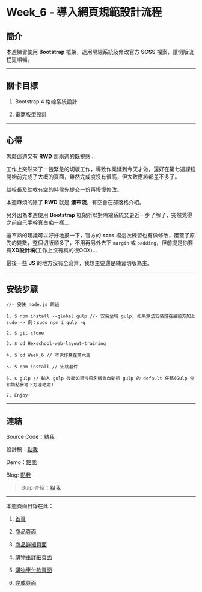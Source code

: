 # Week_6 - 導入網頁規範設計流程

## 簡介

本週練習使用 **Bootstrap** 框架，運用隔線系統及修改官方 **SCSS** 檔案，讓切版流程更順暢。

---

## 關卡目標

1. Bootstrap 4 格線系統設計

2. 電商版型設計

---

## 心得

怎麼這週又有 **RWD** 那兩週的既視感...

工作上突然來了一包緊急的切版工作，導致作業延到今天才做，還好在第七週課程開始前完成了大概的頁面，雖然完成度沒有很高，但大致應該都差不多了。

趁校長及助教有空的時候先提交一份再慢慢修改。

本週麻煩的除了 **RWD** 就是 **瀑布流**，有空會在部落格介紹。

另外因為本週使用 **Bootstrap** 框架所以對隔線系統又更近一步了解了，突然覺得之前自己手幹真白痴一樣...

還不熟的建議可以好好地摸一下，官方的 **scss** 檔這次練習也有做修改，覆蓋了原先的變數，整個切版順多了，不用再另外去下 `margin` 或 `padding`，但前提是你要有**XD設計稿**(工作上沒有真的很OOX)...

最後一些 **JS** 的地方沒有全寫齊，我想主要還是練習切版為主。

---

## 安裝步驟

```
//- 安裝 node.js 跳過

1. $ npm install --global gulp //- 安裝全域 gulp, 如果無法安裝請在最前方加上 sudo -> 例：sudo npm i gulp -g

2. $ git clone 

3. $ cd Hexschool-web-layout-training 

4. $ cd Week_6 // 本次作業在第六週

5. $ npm install // 安裝套件

6. $ gulp // 輸入 gulp 後面如果沒帶名稱會自動抓 gulp 的 default 任務(Gulp 介紹請點參考下方連結處)

7. Enjoy!

```

---

## 連結

Source Code：[點我](https://github.com/RexHung0302/Hexschool-web-layout-training/tree/master/Week_6)

設計稿：[點我](https://xd.adobe.com/view/b251d34b-5ec0-4978-7793-0fd19c2eaad1-c460/)

Demo：[點我](https://rexhung0302.github.io/Hexschool-web-layout-training/Week_6/dist/index.html)

Blog: [點我](https://rexhung0302.github.io/2020/05/24/20200523/#more)

> Gulp 介紹：[點我](https://rexhung0302.github.io/2020/05/06/20200506/#more)

---

本週頁面目錄在此：

1. [首頁](https://rexhung0302.github.io/Hexschool-web-layout-training/Week_6/dist/index.html)

2. [商品頁面](https://rexhung0302.github.io/Hexschool-web-layout-training/Week_6/dist/product.html)

3. [商品詳細頁面](https://rexhung0302.github.io/Hexschool-web-layout-training/Week_6/dist/detail.html)

4. [購物車詳細頁面](https://rexhung0302.github.io/Hexschool-web-layout-training/Week_6/dist/information.html)

5. [購物車付款頁面](https://rexhung0302.github.io/Hexschool-web-layout-training/Week_6/dist/payment.html)

6. [完成頁面](https://rexhung0302.github.io/Hexschool-web-layout-training/Week_6/dist/done.html)
